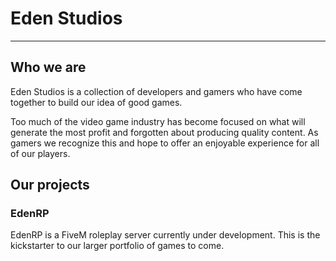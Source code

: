 # Eden Studios
***
## Who we are
Eden Studios is a collection of developers and gamers who have come together to build our idea of good games.

Too much of the video game industry has become focused on what will generate the most profit and forgotten about producing quality content. As gamers we recognize this and hope to offer an enjoyable experience for all of our players.

## Our projects

### EdenRP
EdenRP is a FiveM roleplay server currently under development. This is the kickstarter to our larger portfolio of games to come.
